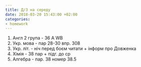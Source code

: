 ```yaml
---
title: Д/З на середу
date: 2018-03-20 15:43:00 +02:00
categories:
- homework
---
```


1. Англ 2 група - 36 A WB
2. Укр. мова - пар 28-30 впр. 308
3. Укр. літ. - ніч перед боєм читати + інформ про Довженка
4. Хімія - 38 пар + підг. до ср
5. Алгебра - пар. 38 номер 38.5